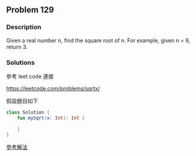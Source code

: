 ## Problem 129

### Description

Given a real number n, find the square root of n. For example, given n = 9, return 3.

### Solutions

參考 leet code 連接

https://leetcode.com/problems/sqrtx/

假設題目如下

```kotlin
class Solution {
    fun mySqrt(x: Int): Int {
        
    }
}
```

[參考解法](./kotlin/129)
